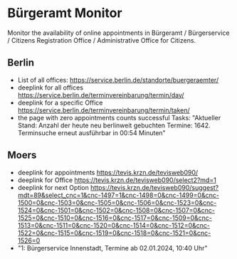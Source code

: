 # Bürgeramt Monitor

Monitor the availability of online appointments in Bürgeramt / Bürgerservice / Citizens Registration Office / Administrative Office for Citizens.

## Berlin

- List of all offices: https://service.berlin.de/standorte/buergeraemter/
- deeplink for all offices  https://service.berlin.de/terminvereinbarung/termin/day/
- deeplink for a specific Office https://service.berlin.de/terminvereinbarung/termin/taken/
- the page with zero appointments counts successful Tasks: "Aktueller Stand:
Anzahl der heute neu berlinweit gebuchten Termine: 1642. Terminsuche erneut ausführbar in 00:54 Minuten"

## Moers

- deeplink for appointments https://tevis.krzn.de/tevisweb090/
- deeplink for Office https://tevis.krzn.de/tevisweb090/select2?md=1
- deeplink for next Option https://tevis.krzn.de/tevisweb090/suggest?mdt=89&select_cnc=1&cnc-1497=1&cnc-1498=0&cnc-1499=0&cnc-1500=0&cnc-1503=0&cnc-1505=0&cnc-1506=0&cnc-1523=0&cnc-1524=0&cnc-1501=0&cnc-1502=0&cnc-1508=0&cnc-1507=0&cnc-1525=0&cnc-1510=0&cnc-1516=0&cnc-1517=0&cnc-1509=0&cnc-1513=0&cnc-1511=0&cnc-1520=0&cnc-1514=0&cnc-1512=0&cnc-1522=0&cnc-1515=0&cnc-1519=0&cnc-1518=0&cnc-1521=0&cnc-1526=0
- "1: Bürgerservice Innenstadt, Termine ab 02.01.2024, 10:40 Uhr"